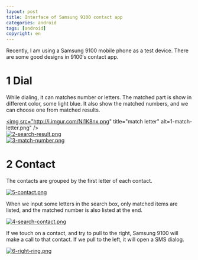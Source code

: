 ```yaml
---
layout: post
title: Interface of Samsung 9100 contact app
categories: android
tags: [android]
copyright: en
---
```


Recently, I am using a Samsung 9100 mobile phone as a test device. There are some good designs in 9100′s contact app.

# 1 Dial

While dialing, it can matches number or letters. The matched part is show in different color, some light blue. It also show the matched numbers, and we can choose one from matched results.

<a href="http://imgur.com/Nl1K8nx"><img src="http://i.imgur.com/Nl1K8nx.png" title="match letter" alt=1-match-letter.png" /></a><br>
<a href="http://imgur.com/YV5O9FV"><img src="http://i.imgur.com/YV5O9FV.png" title="search result" alt="2-search-result.png" /></a><br>
<a href="http://imgur.com/4nWEwRU"><img src="http://i.imgur.com/4nWEwRU.png" title="match number" alt="3-match-number.png" /></a><br>

# 2 Contact

The contacts are grouped by the first letter of each contact.

<a href="http://imgur.com/l0dQsXu"><img src="http://i.imgur.com/l0dQsXu.png" title="contact" alt="5-contact.png" /></a>

When we input some letters in the search box, only matched items are listed, and the matched number is also listed at the end.

<a href="http://imgur.com/AeObBRF"><img src="http://i.imgur.com/AeObBRF.png" title="search contact" alt="4-search-contact.png" /></a>

If we touch on a contact, and try to pull to the right, Samsung 9100 will make a call to that contact. If we pull to the left, it will open a SMS dialog.

<a href="http://imgur.com/M3ruUDE"><img src="http://i.imgur.com/M3ruUDE.png" title="pull right to call" alt="6-right-ring.png" /></a><br>

<a href="http://imgur.com/6B6DlZu"><img src="http://i.imgur.com/6B6DlZu.png" title="pull left to sms" alt="" /></a>

